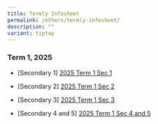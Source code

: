 ```yaml
---
title: Termly Infosheet
permalink: /others/termly-infosheet/
description: ""
variant: tiptap
---
```

<h3>Term 1, 2025</h3>
<ul>
<li>
<p>[Secondary 1] <a href="/files/Useful%20Links/UL%20Parents/2025_t1_sec_1_info_letter.pdf" rel="noopener noreferrer nofollow" target="_blank">2025 Term 1 Sec 1</a>
</p>
</li>
<li>
<p>[Secondary 2] <a href="/files/Useful%20Links/UL%20Parents/2025_t1_sec_2_info_letter.pdf" rel="noopener noreferrer nofollow" target="_blank">2025 Term 1 Sec 2</a>
</p>
</li>
<li>
<p>[Secondary 3] <a href="/files/Useful%20Links/UL%20Parents/2025_t1__sec_3_info_letter.pdf" rel="noopener noreferrer nofollow" target="_blank">2025 Term 1 Sec 3</a>
</p>
</li>
<li>
<p>[Secondary 4 and 5] <a href="/files/Useful Links/UL Parents/2025_t1_sec_4__5_info_letter.pdf" rel="noopener nofollow" target="_blank">2025 Term 1 Sec 4 and 5</a>
</p>
</li>
</ul>
<p></p>